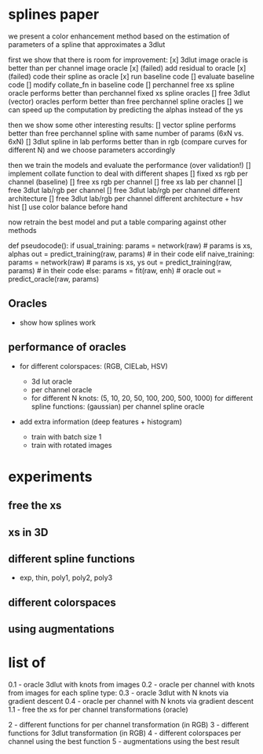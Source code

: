 # splines paper

we present a color enhancement method based on the estimation of parameters of a spline that approximates a 3dlut

first we show that there is room for improvement:
  [x] 3dlut image oracle is better than per channel image oracle
  [x] (failed) add residual to oracle
  [x] (failed) code their spline as oracle
  [x] run baseline code
  [] evaluate baseline code
  [] modify collate_fn in baseline code
  [] perchannel free xs spline oracle performs better than perchannel fixed xs spline oracles
  [] free 3dlut (vector) oracles perform better than free perchannel spline oracles
  [] we can speed up the computation by predicting the alphas instead of the ys

then we show some other interesting results:
  [] vector spline performs better than free perchannel spline with same number of params (6xN vs. 6xN)
  [] 3dlut spline in lab performs better than in rgb (compare curves for different N)
  and we choose parameters accordingly

then we train the models and evaluate the performance (over validation!)
  [] implement collate function to deal with different shapes
  [] fixed xs rgb per channel (baseline)
  [] free xs rgb per channel
  [] free xs lab per channel
  [] free 3dlut lab/rgb per channel
  [] free 3dlut lab/rgb per channel different architecture
  [] free 3dlut lab/rgb per channel different architecture + hsv hist
  [] use color balance before hand


now retrain the best model and put a table comparing against other methods

def pseudocode():
    if usual_training:
        params = network(raw)  # params is xs, alphas
        out = predict_training(raw, params)  # in their code
    elif naive_training:
        params = network(raw)  # params is xs, ys
        out = predict_training(raw, params)  # in their code
    else:
        params = fit(raw, enh)  # oracle
        out = predict_oracle(raw, params)



## Oracles

- show how splines work 

## performance of oracles
- for different colorspaces: (RGB, CIELab, HSV)
    - 3d lut oracle
    - per channel oracle
    - for different N knots: (5, 10, 20, 50, 100, 200, 500, 1000)
        for different spline functions: (gaussian)
            per channel spline oracle

- add extra information (deep features + histogram)
  - train with batch size 1
  - train with rotated images

# experiments

## free the xs

## xs in 3D

## different spline functions
- exp, thin, poly1, poly2, poly3

## different colorspaces

## using augmentations

# list of
0.1 - oracle 3dlut with knots from images
0.2 - oracle per channel with knots from images
for each spline type:
0.3 - oracle 3dlut with N knots via gradient descent
0.4 - oracle per channel with N knots via gradient descent
1.1 - free the xs for per channel transformations (oracle)

2 - different functions for per channel transformation (in RGB)
3 - different functions for 3dlut transformation (in RGB)
4 - different colorspaces per channel using the best function
5 - augmentations using the best result

